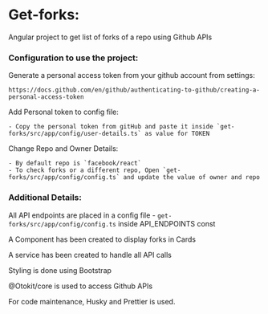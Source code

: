 # Get-forks:

Angular project to get list of forks of a repo using Github APIs

### Configuration to use the project:

Generate a personal access token from your github account from settings:

`https://docs.github.com/en/github/authenticating-to-github/creating-a-personal-access-token`

Add Personal token to config file:

    - Copy the personal token from gitHub and paste it inside `get-forks/src/app/config/user-details.ts` as value for TOKEN

Change Repo and Owner Details:

    - By default repo is `facebook/react`
    - To check forks or a different repo, Open `get-forks/src/app/config/config.ts` and update the value of owner and repo

### Additional Details:

All API endpoints are placed in a config file - `get-forks/src/app/config/config.ts` inside API_ENDPOINTS const

A Component has been created to display forks in Cards

A service has been created to handle all API calls

Styling is done using Bootstrap

@Otokit/core is used to access Github APIs

For code maintenance, Husky and Prettier is used.
